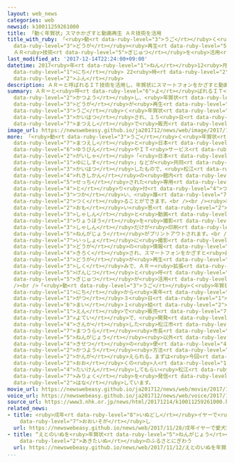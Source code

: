 ```yaml
---
layout: web_news
categories: web
newsid: k10011259261000
title: 「動く年賀状」スマホかざすと動画再生 ＡＲ技術を活用
title_with_ruby: 「<ruby>動<rt data-ruby-level="3">うご</rt></ruby>く<ruby>年賀状<rt data-ruby-level="5">ねんがじょう</rt></ruby>」スマホかざすと<ruby>動画<rt
  data-ruby-level="3">どうが</rt></ruby><ruby>再生<rt data-ruby-level="5">さいせい</rt></ruby>
  ＡＲ<ruby>技術<rt data-ruby-level="5">ぎじゅつ</rt></ruby>を<ruby>活用<rt data-ruby-level="2">かつよう</rt></ruby>
last_modified_at: '2017-12-14T22:24:00+09:00'
datetime: 2017<ruby>年<rt data-ruby-level="1">ねん</rt></ruby>12<ruby>月<rt data-ruby-level="1">がつ</rt></ruby>14<ruby>日<rt
  data-ruby-level="1">にち</rt></ruby> 22<ruby>時<rt data-ruby-level="2">じ</rt></ruby>24<ruby>分<rt
  data-ruby-level="2">ふん</rt></ruby>
description: ＡＲ＝と呼ばれるＩＴ技術を活用し、年賀状にスマートフォンをかざすと動画が再生される「動く年賀状」が開発され、１５日から松江市で販売されます。
summary: ＡＲ＝と<ruby>呼<rt data-ruby-level="6">よ</rt></ruby>ばれるＩＴ<ruby>技術<rt data-ruby-level="5">ぎじゅつ</rt></ruby>を<ruby>活用<rt
  data-ruby-level="2">かつよう</rt></ruby>し、<ruby>年賀状<rt data-ruby-level="5">ねんがじょう</rt></ruby>にスマートフォンをかざすと<ruby>動画<rt
  data-ruby-level="3">どうが</rt></ruby>が<ruby>再生<rt data-ruby-level="5">さいせい</rt></ruby>される「<ruby>動<rt
  data-ruby-level="3">うご</rt></ruby>く<ruby>年賀状<rt data-ruby-level="5">ねんがじょう</rt></ruby>」が<ruby>開発<rt
  data-ruby-level="3">かいはつ</rt></ruby>され、１５<ruby>日<rt data-ruby-level="1">にち</rt></ruby>から<ruby>松江市<rt
  data-ruby-level="7">まつえし</rt></ruby>で<ruby>販売<rt data-ruby-level="7">はんばい</rt></ruby>されます。
image_url: https://newswebeasy.github.io/ja201712/news/web/image/2017/12/14/K10011259261_1712142249_1712142252_01_03.jpg
more: 「<ruby>動<rt data-ruby-level="3">うご</rt></ruby>く<ruby>年賀状<rt data-ruby-level="5">ねんがじょう</rt></ruby>」は、<ruby>松江市<rt
  data-ruby-level="7">まつえし</rt></ruby>と<ruby>日本<rt data-ruby-level="1">にっぽん</rt></ruby><ruby>郵便<rt
  data-ruby-level="6">ゆうびん</rt></ruby>やＩＴ<ruby>サービス<rt data-ruby-level="2">さーびす</rt></ruby><ruby>会社<rt
  data-ruby-level="2">がいしゃ</rt></ruby>「<ruby>日本<rt data-ruby-level="1">にほん</rt></ruby><ruby>ユニシス<rt
  data-ruby-level="1">ゆにしす</rt></ruby>」などが<ruby>共同<rt data-ruby-level="4">きょうどう</rt></ruby>で<ruby>開発<rt
  data-ruby-level="3">かいはつ</rt></ruby>したもので、<ruby>松江<rt data-ruby-level="7">まつえ</rt></ruby><ruby>歴史館<rt
  data-ruby-level="4">れきしかん</rt></ruby>の<ruby>館内<rt data-ruby-level="3">かんない</rt></ruby>に<ruby>設置<rt
  data-ruby-level="5">せっち</rt></ruby>された<ruby>専用<rt data-ruby-level="6">せんよう</rt></ruby>のロボットに<ruby>取<rt
  data-ruby-level="4">と</rt></ruby>り<ruby>付<rt data-ruby-level="4">つ</rt></ruby>けられたカメラを<ruby>使<rt
  data-ruby-level="3">つか</rt></ruby>い、<ruby>誰<rt data-ruby-level="7">だれ</rt></ruby>でも<ruby>作<rt
  data-ruby-level="2">つく</rt></ruby>ることができます。<br /><br /><ruby>利用者<rt data-ruby-level="4">りようしゃ</rt></ruby>がこのカメラで<ruby>思<rt
  data-ruby-level="2">おも</rt></ruby>い<ruby>思<rt data-ruby-level="2">おも</rt></ruby>いに<ruby>写真<rt
  data-ruby-level="3">しゃしん</rt></ruby>と<ruby>動画<rt data-ruby-level="3">どうが</rt></ruby>の<ruby>両方<rt
  data-ruby-level="3">りょうほう</rt></ruby>を<ruby>撮影<rt data-ruby-level="7">さつえい</rt></ruby>すると、<ruby>写真<rt
  data-ruby-level="3">しゃしん</rt></ruby>だけが<ruby>印刷<rt data-ruby-level="4">いんさつ</rt></ruby>された<ruby>年賀状<rt
  data-ruby-level="5">ねんがじょう</rt></ruby>がプリントアウトされます。<br /><br />この<ruby>年賀状<rt data-ruby-level="5">ねんがじょう</rt></ruby>には<ruby>一緒<rt
  data-ruby-level="7">いっしょ</rt></ruby>に<ruby>撮影<rt data-ruby-level="7">さつえい</rt></ruby>した<ruby>動画<rt
  data-ruby-level="3">どうが</rt></ruby>の<ruby>情報<rt data-ruby-level="5">じょうほう</rt></ruby>も<ruby>記録<rt
  data-ruby-level="4">きろく</rt></ruby>され、スマートフォンをかざすと<ruby>画面上<rt data-ruby-level="3">がめんじょう</rt></ruby>に<ruby>動画<rt
  data-ruby-level="3">どうが</rt></ruby>が<ruby>再生<rt data-ruby-level="5">さいせい</rt></ruby>される<ruby>仕組<rt
  data-ruby-level="3">しく</rt></ruby>みで、ＡＲ＝<ruby>拡張<rt data-ruby-level="6">かくちょう</rt></ruby><ruby>現実<rt
  data-ruby-level="5">げんじつ</rt></ruby>と<ruby>呼<rt data-ruby-level="6">よ</rt></ruby>ばれるＩＴ<ruby>技術<rt
  data-ruby-level="5">ぎじゅつ</rt></ruby>が<ruby>活用<rt data-ruby-level="2">かつよう</rt></ruby>されています。<br
  /><br />「<ruby>動<rt data-ruby-level="3">うご</rt></ruby>く<ruby>年賀状<rt data-ruby-level="5">ねんがじょう</rt></ruby>」は１５<ruby>日<rt
  data-ruby-level="1">にち</rt></ruby>から<ruby>来年<rt data-ruby-level="2">らいねん</rt></ruby>１<ruby>月<rt
  data-ruby-level="1">がつ</rt></ruby>３<ruby>日<rt data-ruby-level="1">にち</rt></ruby>まで、２<ruby>枚<rt
  data-ruby-level="6">まい</rt></ruby>１<ruby>組<rt data-ruby-level="2">くみ</rt></ruby>５００<ruby>円<rt
  data-ruby-level="1">えん</rt></ruby>で<ruby>販売<rt data-ruby-level="7">はんばい</rt></ruby>される<ruby>予定<rt
  data-ruby-level="3">よてい</rt></ruby>で、<ruby>開発<rt data-ruby-level="3">かいはつ</rt></ruby>に<ruby>参加<rt
  data-ruby-level="4">さんか</rt></ruby>した<ruby>松江市<rt data-ruby-level="7">まつえし</rt></ruby>の<ruby>松浦<rt
  data-ruby-level="7">まつうら</rt></ruby><ruby>市長<rt data-ruby-level="2">しちょう</rt></ruby>は「<ruby>年賀状<rt
  data-ruby-level="5">ねんがじょう</rt></ruby><ruby>以外<rt data-ruby-level="4">いがい</rt></ruby>にも<ruby>季節<rt
  data-ruby-level="4">きせつ</rt></ruby>の<ruby>便<rt data-ruby-level="4">たよ</rt></ruby>りなどさまざまな<ruby>活用<rt
  data-ruby-level="2">かつよう</rt></ruby><ruby>方法<rt data-ruby-level="4">ほうほう</rt></ruby>が<ruby>考<rt
  data-ruby-level="2">かんが</rt></ruby>えられる。まずは<ruby>今回<rt data-ruby-level="2">こんかい</rt></ruby>、<ruby>多<rt
  data-ruby-level="2">おお</rt></ruby>くの<ruby>人<rt data-ruby-level="1">ひと</rt></ruby>に<ruby>体験<rt
  data-ruby-level="4">たいけん</rt></ruby>してもらい<ruby>松江<rt data-ruby-level="7">まつえ</rt></ruby>の<ruby>魅力<rt
  data-ruby-level="7">みりょく</rt></ruby>を<ruby>発信<rt data-ruby-level="4">はっしん</rt></ruby>してほしい」と<ruby>話<rt
  data-ruby-level="2">はな</rt></ruby>しています。
movie_url: https://newswebeasy.github.io/ja201712/news/web/movie/2017/12/14/k10011259261_201712142251_201712142252.mp4
voice_url: https://newswebeasy.github.io/ja201712/news/web/voice/2017/12/14/k10011259261_201712142251_201712142252.mp3
source_url: https://www3.nhk.or.jp/news/html/20171214/k10011259261000.html
related_news:
- title: <ruby>戌年<rt data-ruby-level="8">いぬどし</rt></ruby>イヤーで<ruby>愛犬家<rt data-ruby-level="4">あいけんか</rt></ruby>も<ruby>大忙<rt
    data-ruby-level="7">おおいそが</rt></ruby>し
  url: https://newswebeasy.github.io/news/web/2017/11/28/戌年イヤーで愛犬家も大忙し
- title: “えとのいぬを<ruby>年賀状<rt data-ruby-level="5">ねんがじょう</rt></ruby>に”  <ruby>秋田犬<rt
    data-ruby-level="2">あきたいぬ</rt></ruby>のふるさとにぎわう
  url: https://newswebeasy.github.io/news/web/2017/11/12/えとのいぬを年賀状に-秋田犬のふるさとにぎわう
...
```

